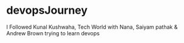 # devopsJourney
I Followed Kunal Kushwaha, Tech World with Nana, Saiyam pathak &amp; Andrew Brown trying to learn devops 
